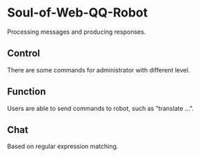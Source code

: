 # Soul-of-Web-QQ-Robot
Processing messages and producing responses.

## Control
There are some commands for administrator with different level.

## Function
Users are able to send commands to robot, such as "translate ...".

## Chat
Based on regular expression matching.
